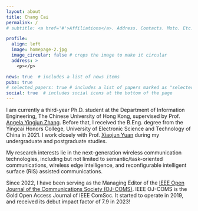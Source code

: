 ```yaml
---
layout: about
title: Chang Cai
permalink: /
# subtitle: <a href='#'>Affiliations</a>. Address. Contacts. Moto. Etc.

profile:
  align: left
  image: homepage-2.jpg
  image_circular: false # crops the image to make it circular
  address: >
    <p></p>

news: true  # includes a list of news items
pubs: true
# selected_papers: true # includes a list of papers marked as "selected={true}"
social: true  # includes social icons at the bottom of the page
---
```

 
 <!-- <br > -->

I am currently a third-year Ph.D. student at the Department of Information Engineering, The Chinese University of Hong Kong, supervised by Prof. [Angela Yingjun Zhang](https://staff.ie.cuhk.edu.hk/~yjzhang/). Before that, I received the B.Eng. degree from the Yingcai Honors College, University of Electronic Science and Technology of China in 2021. 
I work closely with Prof. [Xiaojun Yuan](https://scholar.google.com.hk/citations?user=o6W_m00AAAAJ&hl=en) during my undergraduate and postgraduate studies.

<!-- , supervised by Prof. [Xiaojun Yuan](https://scholar.google.com.hk/citations?user=o6W_m00AAAAJ&hl=en). -->

<!-- I also work closely with Prof. [Xiaojun Yuan](https://scholar.google.com.hk/citations?user=o6W_m00AAAAJ&hl=en) during my postgraduate and undergraduate studies. -->

My research interests lie in the next-generation wireless communication technologies, including but not limited to semantic/task-oriented communications, wireless edge intelligence, and reconfigurable intelligent surface (RIS) assisted communications.

Since 2022, I have been serving as the Managing Editor of the [IEEE Open Journal of the Communications Society (OJ-COMS)](https://www.comsoc.org/publications/journals/ieee-ojcoms). IEEE OJ-COMS is the Gold Open Access Journal of IEEE ComSoc. It started to operate in 2019, and received its debut impact factor of 7.9 in 2023!
<!-- , which is the Gold Open Access Journal of IEEE ComSoc. -->

<!-- . IEEE OJ-COMS is the Gold Open Access Journal of IEEE ComSoc. It started to operate in Fall 2019, and has been already accepted for Scopus. -->

<!-- IEEE OJ-COMS offers a rapid review cycle for high quality articles covering all aspects of communications and networking. -->

<!-- I am also helping to run the WeChat Account [@IEEE_OJCOMS](https://mp.weixin.qq.com/s/aY6VfkoohUiArpe72GSCuw). Thanks for following! -->

<!-- , assisting the Editor-in-Chief in editorial services.  -->

<!-- Write your biography here. Tell the world about yourself. Link to your favorite [subreddit](http://reddit.com). You can put a picture in, too. The code is already in, just name your picture `prof_pic.jpg` and put it in the `img/` folder.

Put your address / P.O. box / other info right below your picture. You can also disable any these elements by editing `profile` property of the YAML header of your `_pages/about.md`. Edit `_bibliography/papers.bib` and Jekyll will render your [publications page](/al-folio/publications/) automatically.

Link to your social media connections, too. This theme is set up to use [Font Awesome icons](http://fortawesome.github.io/Font-Awesome/) and [Academicons](https://jpswalsh.github.io/academicons/), like the ones below. Add your Facebook, Twitter, LinkedIn, Google Scholar, or just disable all of them. -->
